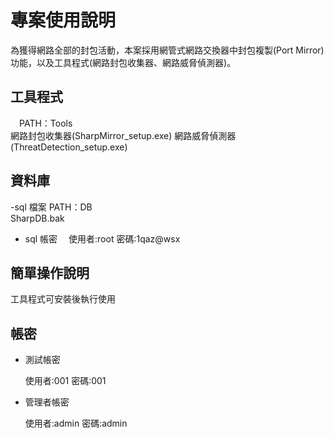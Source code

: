 # 專案使用說明

  為獲得網路全部的封包活動，本案採用網管式網路交換器中封包複製(Port Mirror)功能，以及工具程式(網路封包收集器、網路威脅偵測器)。
  
## 工具程式

　PATH：Tools\
  網路封包收集器(SharpMirror_setup.exe)
  網路威脅偵測器(ThreatDetection_setup.exe)

## 資料庫
-sql 檔案
  PATH：DB\
  SharpDB.bak
- sql 帳密
　使用者:root
  密碼:1qaz@wsx

## 簡單操作說明
  工具程式可安裝後執行使用
## 帳密

- 測試帳密

  使用者:001
  密碼:001

- 管理者帳密
  
  使用者:admin
  密碼:admin
